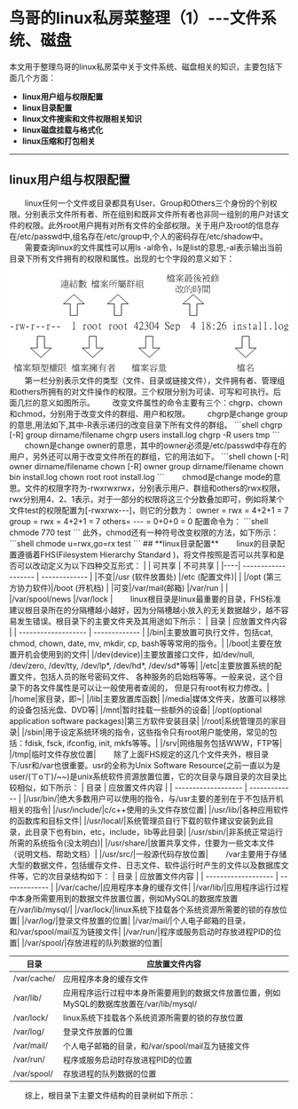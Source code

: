 # 鸟哥的linux私房菜整理（1）---文件系统、磁盘
本文用于整理鸟哥的linux私房菜中关于文件系统、磁盘相关的知识，主要包括下面几个方面：
- **linux用户组与权限配置**
- **linux目录配置**
- **linux文件搜索和文件权限相关知识**
- **linux磁盘挂载与格式化**
- **linux压缩和打包相关**
---------------
## **linux用户组与权限配置**  
&ensp;&ensp;&ensp;&ensp;linux任何一个文件或目录都具有User、Group和Others三个身份的个别权限。分别表示文件所有者、所在组别和既非文件所有者也非同一组别的用户对该文件的权限。此外root用户拥有对所有文件的全部权限。关于用户及root的信息存在/etc/passwd中,组名存在/etc/group中,个人的密码存在/etc/shadow中。  
&ensp;&ensp;&ensp;&ensp;需要查询linux的文件属性可以用ls -al命令，ls是list的意思,-al表示输出当前目录下所有文件拥有的权限和属性。出现的七个字段的意义如下：  
<div align=center><img src="https://github.com/cjh9368/cjh_blog/blob/master/img/%E6%9D%83%E9%99%90%E5%B1%9E%E6%80%A7.gif"></div>  
&ensp;&ensp;&ensp;&ensp;第一栏分别表示文件的类型（文件、目录或链接文件），文件拥有者、管理组和others所拥有的对文件操作的权限。三个权限分别为可读、可写和可执行。后面几拦的意义如图所示。   
&ensp;&ensp;&ensp;&ensp;改变文件属性的命令主要有三个：chgrp、chown和chmod，分别用于改变文件的群组、用户和权限。   
&ensp;&ensp;&ensp;&ensp;chgrp是change group的意思,用法如下,其中-R表示递归的改变目录下所有文件的群组。
```shell
chgrp [-R] group dirname/filename
chgrp users install.log
chgrp -R users tmp
```
&ensp;&ensp;&ensp;&ensp;chown是change owner的意思，其中的owner必须是/etc/passwd中存在的用户，另外还可以用于改变文件所在的群组，它的用法如下。
```shell
chown [-R] owner dirname/filename
chown [-R] owner group dirname/filename
chown bin install.log
chown root root install.log
```
&ensp;&ensp;&ensp;&ensp;chmod是change mode的意思。文件的权限字符为-rwxrwxrwx，分别表示用户、群组和others的rwx权限，rwx分别用4、2、1表示，对于一部分的权限将这三个分数叠加即可，例如将某个文件test的权限配置为[-rwxrwx---]，则它的分数为：  
owner = rwx = 4+2+1 = 7  
group = rwx = 4+2+1 = 7  
others= --- = 0+0+0 = 0  
配置命令为：
```shell
chmode 770 test
```
此外，chmod还有一种符号改变权限的方法，如下所示：
```shell
chmode u=rwx,go=rx test
```
## **linux目录配置**
&ensp;&ensp;&ensp;&ensp;linux的目录配置遵循着FHS(Filesystem Hierarchy Standard )，将文件按照是否可以共享和是否可以改动定义为以下四种交互形式：    
|    |    可共享           | 不可共享      |
|----| ------------------- | ------------- |
|不变|/usr (软件放置处)    |/etc (配置文件)|
|    |/opt (第三方协力软件)|/boot (开机档) |
|可变|/var/mail(邮箱)      |/var/run       |
|    |/var/spool/news      |/var/lock      |
&ensp;&ensp;&ensp;&ensp;linux根目录是linux最重要的目录，FHS标准建议根目录所在的分隔槽越小越好，因为分隔槽越小放入的无关数据越少，越不容易发生错误。根目录下的主要文件夹及其用途如下所示：
|    目录           | 应放置文件内容      |
| ------------------- | ------------- |
|/bin|主要放置可执行文件，包括cat, chmod, chown, date, mv, mkdir, cp, bash等等常用的指令。|
|/boot|主要在放置开机会使用到的文件|
|/dev(device)|主要放置接口文件，如/dev/null, /dev/zero, /dev/tty, /dev/lp*, /dev/hd*, /dev/sd*等等|
|/etc|主要放置系统的配置文件，包括人员的账号密码文件、 各种服务的启始档等等。一般来说，这个目录下的各文件属性是可以让一般使用者查阅的， 但是只有root有权力修改。|
|/home|家目录，即~|
|/lib|主要放置库函数|
|/media|媒体文件夹，放置可以移除的设备包括光盘、DVD等|
|/mnt|暂时挂载一些额外的设备|
|/opt(optional application software packages)|第三方软件安装目录|
|/root|系统管理员的家目录|
|/sbin|用于设定系统环境的指令，这些指令只有root用户能使用，常见的包括：fdisk, fsck, ifconfig, init, mkfs等等。|
|/srv|网络服务包括WWW，FTP等|
|/tmp|临时文件存放位置|
&ensp;&ensp;&ensp;&ensp;除了上面FHS规定的这几个文件夹外，根目录下/usr和/var也很重要。usr的全称为Unix Software Resource(之前一直以为是user/(ㄒoㄒ)/~~)是unix系统软件资源放置位置，它的次目录与跟目录的次目录比较相似，如下所示：
|    目录           | 应放置文件内容      |
| ------------------- | ------------- |
|/usr/bin/|绝大多数用户可以使用的指令，与/usr主要的差别在于不包括开机相关的指令|
|/usr/include/|c/c++使用的头文件存放位置|
|/usr/lib/|各种应用软件的函数库和目标文件|
|/usr/local/|系统管理员自行下载的软件建议安装到此目录，此目录下也有bin，etc，include，lib等此目录|
|/usr/sbin/|非系统正常运行所需的系统指令(没太明白)|
|/usr/share/|放置共享文件，住要为一些文本文件（说明文档、帮助文档）|
|/usr/src/|一般源代码存放位置|
&ensp;&ensp;&ensp;&ensp;/var主要用于存储大型的数据文件，包括缓存文件、日志文件、软件运行时产生的文件以及数据库文件等，它的次目录结构如下：
|    目录           | 应放置文件内容      |
| ------------------- | ------------- |
|/var/cache/|应用程序本身的缓存文件|
|/var/lib/|应用程序运行过程中本身所需要用到的数据文件放置位置，例如MySQL的数据库放置在/var/lib/mysql/|
|/var/lock/|linux系统下挂载各个系统资源所需要的锁的存放位置|
|/var/log/|登录文件放置的位置|
|/var/mail/|个人电子邮箱的目录，和/var/spool/mail互为链接文件|
|/var/run/|程序或服务启动时存放进程PID的位置|
|/var/spool/|存放进程的队列数据的位置|
<table>
<thead>
<tr>
  <th >目录</th>
  <th >应放置文件内容</th>
</tr>
</thead>
<tbody>

<tr>
  <td>/var/cache/</td>
  <td>应用程序本身的缓存文件</td>
</tr>

<tr>
  <td>/var/lib/</td>
  <td>应用程序运行过程中本身所需要用到的数据文件放置位置，例如MySQL的数据库放置在/var/lib/mysql/</td>
</tr>

<tr>
  <td>/var/lock/</td>
  <td>linux系统下挂载各个系统资源所需要的锁的存放位置</td>
</tr>

<tr>
  <td>/var/log/</td>
  <td>登录文件放置的位置</td>
</tr>

<tr>
  <td>/var/mail/</td>
  <td>个人电子邮箱的目录，和/var/spool/mail互为链接文件</td>
</tr>

<tr>
  <td>/var/run/</td>
  <td>程序或服务启动时存放进程PID的位置</td>
</tr>

<tr>
  <td>/var/spool/</td>
  <td>存放进程的队列数据的位置</td>
</tr>

</tbody>
</table>  
&ensp;&ensp;&ensp;&ensp;综上，根目录下主要文件结构的目录树如下所示：


